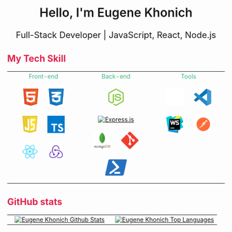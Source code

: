 # <div style="font-size: 28px; font-weight: 600;" align="center">Hello, I'm Eugene Khonich</div>

### <div style="font-size: 20px; font-weight: 400;" align="center" >Full-Stack Developer | JavaScript, React, Node.js</div>

## <span style="color: #e0234e;">My Tech Skill</span>

<table align="center"><tr>
  <td valign="top" width="33%" align="center">

<div style="color: #41b883; margin-bottom: 10px;" align="center">Front-end</div>

<div align="center">
<a href="https://developer.mozilla.org/ru/docs/Glossary/HTML5/" target="_blank"><img style="margin: 10px" src="./img/frontend/html.svg" alt="HTML5" height="40" /></a>
<a href="https://developer.mozilla.org/ru/docs/Web/CSS/" target="_blank"><img style="margin: 10px" src="./img/frontend/css.svg" alt="CSS3" height="40" /></a>
<a href="https://www.javascript.com/" target="_blank"><img style="margin: 10px" src="./img/frontend/javascript.svg" alt="JavaScript" height="40" /></a>
<a href="https://www.typescriptlang.org/" target="_blank"><img style="margin: 10px" src="./img/frontend/typescript.svg" alt="TypeScript" height="40" /></a>
<a href="https://reactjs.org/" target="_blank"><img style="margin: 10px" src="./img/frontend/react.svg" alt="React" height="40" /></a>
<a href="https://redux.js.org/" target="_blank"><img style="margin: 10px" src="./img/frontend/redux.svg" alt="Redux" height="40" /></a>
</div>

</td>
<td valign="top" width="33%" align="center">

<div style="color: #41b883; margin-bottom: 10px;" align="center">Back-end</div>

<div align="center">
<a href="https://nodejs.org/" target="_blank"><img style="margin: 10px" src="./img/backend/nodejs.svg" alt="Node.js" height="40" /></a>
<a href="https://expressjs.com/" target="_blank"><img style="margin: 10px; fill: #fff" src="https://profilinator.rishav.dev/skills-assets/express-original-wordmark.svg" alt="Express.js" height="40" /></a>
<a href="https://www.mongodb.com/" target="_blank"><img style="margin: 10px" src="./img/backend/mongodb.svg" alt="MongoDB" height="40" /></a>
<a href="https://git-scm.com//" target="_blank"><img style="margin: 10px" src="./img/backend//gitbash.svg" alt="Git" height="40" /></a>
<a href="https://learn.microsoft.com/en-us/powershell/" target="_blank"><img style="margin: 10px" src="./img/backend/powershell.svg" alt="Powershell" height="40" /></a>
</div>

</td>
<td valign="top" width="33%" align="center">

<div style="color: #41b883; margin-bottom: 10px;" align="center">Tools</div>

<div align="center">
<a href="https://github.com/" target="_blank"><img style="margin: 10px" src="./img/devops/github.svg" alt="GitLab" height="40" /></a>
<a href="https://code.visualstudio.com/" target="_blank"><img style="margin: 10px" src="./img/devops/vscode.svg" alt="VS Code" height="40" /></a>
<a href="https://www.jetbrains.com/webstorm/" target="_blank"><img style="margin: 10px" src="./img/devops/webstorm.svg" alt="Webstorm" height="40" /></a>
<a href="https://www.postman.com/" target="_blank"><img style="margin: 10px" src="./img/devops/postman.svg" alt="Postman" height="40" /></a>
</div>

</td>
</tr>
</table>

## <span style="color: #e0234e;">GitHub stats</span> 

<table align="center" wdith="100%">
  <tr>
    <td  valign="top" width="50%" align="center">
<a href="https://github.com/Eugene-Khonich" height="100%">
<img  alt="Eugene Khonich Github Stats" src="https://github-readme-stats.vercel.app/api?username=Eugene-Khonich&layout=compact&title_color=4ea5c9&text_bold=true&text_color=848d97&show_icons=true&icon_color=f78166&ring_color=f78166&bg_color=00000000&hide_border=true&border_radius=6&border_color=30363d"/></a>
      </td>
     <td  valign="top" width="50%" align="center">
<a href="https://github.com/Eugene-Khonich" height="100%">
<img alt="Eugene Khonich Top Languages" src="https://github-readme-stats.vercel.app/api/top-langs/?username=Eugene-Khonich&langs_count=8&count_private=true&layout=compact&title_color=4ea5c9&text_bold=false&text_color=848d97&bg_color=00000000&hide_border=true&border_radius=6&border_color=30363d" /></a>
       </td>
    </tr>
</table>
